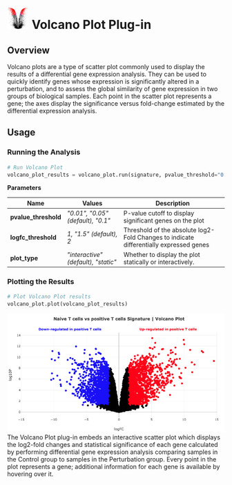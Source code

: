 <img src="img/volcano_plot-icon.png" width="50px"> Volcano Plot Plug-in
================

Overview
----------------
Volcano plots are a type of scatter plot commonly used to display the results of a differential gene expression analysis. They can be used to quickly identify genes whose expression is significantly altered in a perturbation, and to assess the global similarity of gene expression in two groups of biological samples. Each point in the scatter plot represents a gene; the axes display the significance versus fold-change estimated by the differential expression analysis.

Usage
----------------
### Running the Analysis
```python
# Run Volcano Plot
volcano_plot_results = volcano_plot.run(signature, pvalue_threshold="0.05", logfc_threshold="1.5", plot_type="interactive")
```

**Parameters**

| Name | Values | Description |
| ---- | ------ | ----------- |
| **pvalue_threshold** | *"0.01", "0.05" (default), "0.1"* | P-value cutoff to display significant genes on the plot |
| **logfc_threshold** | *1, "1.5" (default), 2* | Threshold of the absolute log2-Fold Changes to indicate differentially expressed genes |
| **plot_type** | *"interactive" (default), "static"* | Whether to display the plot statically or interactively. |


### Plotting the Results
```python
# Plot Volcano Plot results
volcano_plot.plot(volcano_plot_results)
```
<img src="img/volcano_plot-example.png"> 
The Volcano Plot plug-in embeds an interactive scatter plot which displays the log2-fold changes and statistical significance of each gene calculated by performing differential gene expression analysis comparing samples in the Control group to samples in the Perturbation group. Every point in the plot represents a gene; additional information for each gene is available by hovering over it.